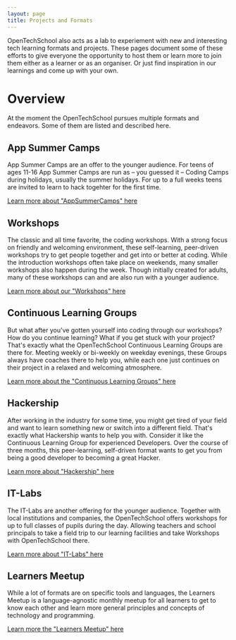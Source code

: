 ```yaml
---
layout: page
title: Projects and Formats
---
```


OpenTechSchool also acts as a lab to experiement with new and interesting tech learning formats and projects. These pages document some of these efforts to give everyone the opportunity to host them or learn more to join them either as a learner or as an organiser. Or just find inspiration in our learnings and come up with your own.

# Overview

At the moment the OpenTechSchool pursues multiple formats and endeavors. Some of them are listed and described here.


## App Summer Camps

App Summer Camps are an offer to the younger audience. For teens of ages 11-16 App Summer Camps are run as – you guessed it – Coding Camps during holidays, usually the summer holidays. For up to a full weeks teens are invited to learn to hack togehter for the first time.

[Learn more about "AppSummerCamps" here](/projects/app-summer-camps/)

## Workshops

The classic and all time favorite, the coding workshops. With a strong focus on friendly and welcoming environment, these self-learning, peer-driven workshops try to get people together and get into or better at coding. While the introduction workshops often take place on weekends, many smaller workshops also happen during the week. Though initially created for adults, many of these workshops can and are also run with a younger audience.

[Learn more about our "Workshops" here](/projects/workshops/)

## Continuous Learning Groups

But what after you've gotten yourself into coding through our workshops? How do you continue learning? What if you get stuck with your project? That's exactly what the OpenTechSchool Continuous Learning Groups are there for. Meeting weekly or bi-weekly on weekday evenings, these Groups always have coaches there to help you, while each one just continues on their project in a relaxed and welcoming atmosphere.

[Learn more about the "Continuous Learning Groups" here](/projects/continuous-learning-groups/)

## Hackership

After working in the industry for some time, you might get tired of your field and want to learn something new or switch into a different field. That's exactly what Hackership wants to help you with. Consider it like the Continuous Learning Group for experienced Developers. Over the course of three months, this peer-learning, self-driven format wants to get you from being a good developer to becoming a great Hacker.

[Learn more about "Hackership" here](/projects/hackership/)

## IT-Labs

The IT-Labs are another offering for the younger audience. Together with local institutions and companies, the OpenTechSchool offers workshops for up to full classes of pupils during the day. Allowing teachers and school principals to take a field trip to our learning facilities and take Workshops with OpenTechSchool there.

[Learn more about "IT-Labs" here](/projects/it-labs/)

## Learners Meetup

While a lot of formats are on specific tools and languages, the Learners Meetup is a language-agnostic monthly meetup for all learners to get to know each other and learn more general principles and concepts of technology and programming.

[Learn more the "Learners Meetup" here](/projects/learners-meetup/)
